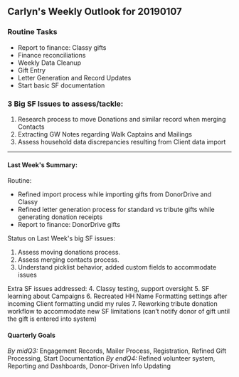 ## Carlyn's Weekly Outlook for 20190107

### Routine Tasks
 - Report to finance: Classy gifts  
 - Finance reconciliations
 - Weekly Data Cleanup
 - Gift Entry
 - Letter Generation and Record Updates
 - Start basic SF documentation

### 3 Big SF Issues to assess/tackle: 
1. Research process to move Donations and similar record when merging Contacts
2. Extracting GW Notes regarding Walk Captains and Mailings
3. Assess household data discrepancies resulting from Client data import


---
#### Last Week's Summary:
Routine: 
- Refined import process while importing gifts from DonorDrive and Classy
- Refined letter generation process for standard vs tribute gifts while generating donation receipts
- Report to finance: DonorDrive gifts  

Status on Last Week's big SF issues: 
1. Assess moving donations process.
2. Assess merging contacts process. 
3. Understand picklist behavior, added custom fields to accommodate issues

Extra SF issues addressed:
4.  Classy testing, support oversight
5.  SF learning about Campaigns
6. Recreated HH Name Formatting settings after incoming Client formatting undid my  rules
7.  Reworking tribute donation workflow to accommodate new SF limitations (can’t notify donor of gift until the gift is entered into system)

#### Quarterly Goals
*By midQ3:* Engagement Records, Mailer Process, Registration, Refined Gift Processing, Start Documentation
*By endQ4:* Refined volunteer system, Reporting and Dashboards, Donor-Driven Info Updating
<!--stackedit_data:
eyJoaXN0b3J5IjpbNzkzOTE0NjE0LDI0NzUzMzQ1MywtMTkxNj
g3NzQ5OF19
-->